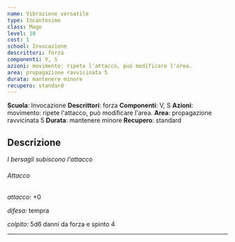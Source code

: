 ```yaml
---
name: Vibrazione versatile
type: Incantesimo
class: Mago
level: 10
cost: 1
school: Invocazione
descrittori: forza
componenti: V, S
azioni: movimento: ripete l'attacco, può modificare l'area.
area: propagazione ravvicinata 5
durata: mantenere minore
recupero: standard
---
```

**Scuola**: Invocazione
**Descrittori**: forza
**Componenti**: V, S
**Azioni**: movimento: ripete l'attacco, può modificare l'area.
**Area**: propagazione ravvicinata 5
**Durata**: mantenere minore
**Recupero**: standard

**Descrizione**
-

*I bersagli subiscono l'attacco*

###### Attacco

*attacco:* +0

*difesa:* tempra

*colpito:* 5d6 danni da forza e spinto 4

---